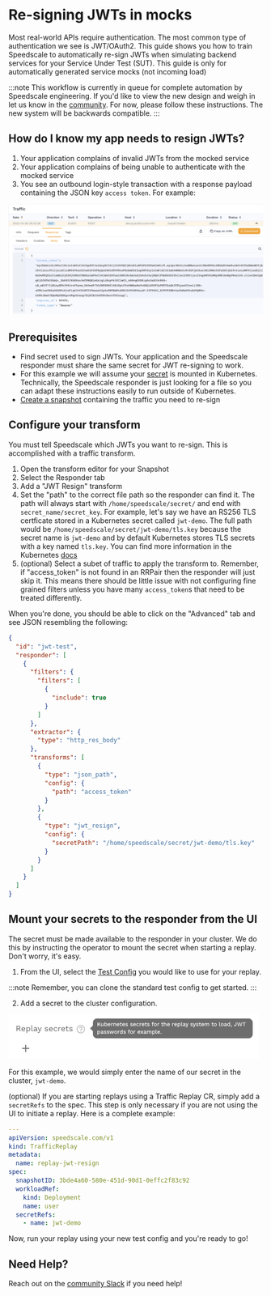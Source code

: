 # Re-signing JWTs in mocks

Most real-world APIs require authentication. The most common type of authentication we see is JWT/OAuth2. This guide shows you how to train Speedscale to automatically re-sign JWTs when simulating backend services for your Service Under Test (SUT). This guide is only for automatically generated service mocks (not incoming load)

:::note
This workflow is currently in queue for complete automation by Speedscale engineering. If you'd like to view the new design and weigh in let us know in the [community](https://slack.speedscale.com). For now, please follow these instructions. The new system will be backwards compatible.
:::

## How do I know my app needs to resign JWTs?

1. Your application complains of invalid JWTs from the mocked service
2. Your application complains of being unable to authenticate with the mocked service
3. You see an outbound login-style transaction with a response payload containing the JSON key `access token`. For example:

![JWT example](./jwt/JWT_example.png)

## Prerequisites

* Find secret used to sign JWTs. Your application and the Speedscale responder must share the same secret for JWT re-signing to work.
* For this example we will assume your [secret](https://kubernetes.io/docs/concepts/configuration/secret/) is mounted in Kubernetes. Technically, the Speedscale responder is just looking for a file so you can adapt these instructions easily to run outside of Kubernetes.
* [Create a snapshot](./creating-a-snapshot.md) containing the traffic you need to re-sign

## Configure your transform

You must tell Speedscale which JWTs you want to re-sign. This is accomplished with a traffic transform.
1. Open the transform editor for your Snapshot
2. Select the Responder tab
3. Add a "JWT Resign" transform
4. Set the "path" to the correct file path so the responder can find it.
The path will always start with `/home/speedscale/secret/` and end with `secret_name/secret_key`. For example, let's say we have an RS256 TLS certficate stored in a Kubernetes secret called `jwt-demo`. The full path would be `/home/speedscale/secret/jwt-demo/tls.key` because the secret name is `jwt-demo` and by default Kubernetes stores TLS secrets with a key named `tls.key`. You can find more information in the Kubernetes [docs](https://kubernetes.io/docs/concepts/configuration/secret/)
5. (optional) Select a subet of traffic to apply the transform to. Remember, if "access_token" is not found in an RRPair then the responder will just skip it. This means there should be little issue with not configuring fine grained filters unless you have many `access_token`s that need to be treated differently.

When you're done, you should be able to click on the "Advanced" tab and see JSON resembling the following:
```JSON
{
  "id": "jwt-test",
  "responder": [
    {
      "filters": {
        "filters": [
          {
            "include": true
          }
        ]
      },
      "extractor": {
        "type": "http_res_body"
      },
      "transforms": [
        {
          "type": "json_path",
          "config": {
            "path": "access_token"
          }
        },
        {
          "type": "jwt_resign",
          "config": {
            "secretPath": "/home/speedscale/secret/jwt-demo/tls.key"
          }
        }
      ]
    }
  ]
}
```

## Mount your secrets to the responder from the UI

The secret must be made available to the responder in your cluster. We do this by instructing the operator to mount the secret when starting a replay. Don't worry, it's easy.

1. From the UI, select the [Test Config](https://dev.speedscale.com/config/standard) you would like to use for your replay.

:::note
Remember, you can clone the standard test config to get started.
:::

2. Add a secret to the cluster configuration.

![replay secret](./jwt/replay_secrets.png)

For this example, we would simply enter the name of our secret in the cluster, `jwt-demo`.

(optional) If you are starting replays using a Traffic Replay CR, simply add a `secretRefs` to the spec. This step is only necessary if you are not using the UI to initiate a replay. Here is a complete example:

```yaml
---
apiVersion: speedscale.com/v1
kind: TrafficReplay
metadata:
  name: replay-jwt-resign
spec:
  snapshotID: 3bde4a60-580e-451d-90d1-0effc2f83c92
  workloadRef:
    kind: Deployment
    name: user
  secretRefs:
    - name: jwt-demo
```

Now, run your replay using your new test config and you're ready to go!

## Need Help?

Reach out on the [community Slack](https://slack.speedscale.com) if you need help!
